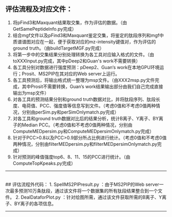 ## 评估流程及对应文件：

1. 将pFind3和Maxquant结果取交集，作为评估的数据。（由GetSamePeptideInfo.py完成）
2. 结合mgf文件以及pFind3和Maxquant鉴定交集，将鉴定的肽段序列和mgf中质谱谱图对应在一起，便于获取对应的mz-intensity键值对，作为评估的ground truth。（由buildTargetMGF.py完成）
3. 将第一步中的交集结果分别处理转换为各工具对应输入格式的文件。（由toXXXInput.py完成，其中pDeep2和Guan's work不需要转换）
4. 各工具分别对数据进行强度预测：pDeep2、Guan‘s work在本地GPU环境运行；Prosit、MS2PIP在其对应的Web server上运行。
5. 各工具预测后，将输出格式统一整理为msp文件。（由XXX2msp.py文件完成，其中Prosit不需要转换，Guan’s work结果输出部分由我们自己完成直接输出为msp文件）
6. 对各工具的预测结果分别和ground truth数据对比，并将肽段序列、肽段长度、电荷值、PCC、强度值等信息写到文件。（考虑0值和不考虑0值两种情况，分别由perSim.py和perSimOnlymatch.py完成）
7. 对各工具和ground truth数据对比后的结果分析，统计B离子、Y离子、BY离子的Median PCC。（考虑0值和不考虑0值两种情况，分别由ComputeMEDpersim.py和ComputeMEDpersimOnlymatch.py完成）
8. 针对于PCC>0.8以及PCC>0.9部分所占比例进行统计。（考虑0值和不考虑0值两种情况，分别由filterMEDpersim.py和filterMEDpersimOnlymatch.py完成）
9. 针对预测的峰值强度top6、8、11、15的PCC进行统计。（由ComputeTopKpeaks.py完成）

--------
<br>
## 评估流程外代码：
1. SpellMS2PIPresult.py ：由于MS2PIP的Web server一次最多预测10万条肽段，通过该文件将一个数据集的所有肽段结果整合到一个文件。
2. DealDataforPlot.py ：针对绘图所需，通过该文件获取所需的B离子、Y离子、BY离子的各项信息。

--------
